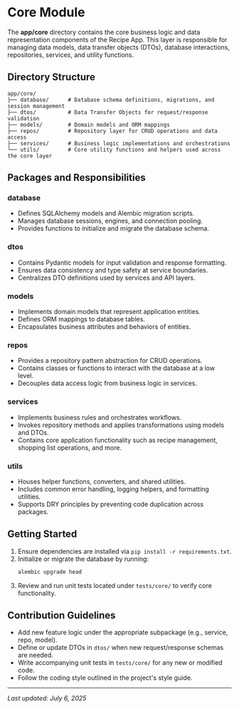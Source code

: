 # Core Module

The **app/core** directory contains the core business logic and data representation components of the Recipe App. This layer is responsible for managing data models, data transfer objects (DTOs), database interactions, repositories, services, and utility functions.

## Directory Structure

```
app/core/
├── database/      # Database schema definitions, migrations, and session management
├── dtos/          # Data Transfer Objects for request/response validation
├── models/        # Domain models and ORM mappings
├── repos/         # Repository layer for CRUD operations and data access
├── services/      # Business logic implementations and orchestrations
└── utils/         # Core utility functions and helpers used across the core layer
```

## Packages and Responsibilities

### database
- Defines SQLAlchemy models and Alembic migration scripts.
- Manages database sessions, engines, and connection pooling.
- Provides functions to initialize and migrate the database schema.

### dtos
- Contains Pydantic models for input validation and response formatting.
- Ensures data consistency and type safety at service boundaries.
- Centralizes DTO definitions used by services and API layers.

### models
- Implements domain models that represent application entities.
- Defines ORM mappings to database tables.
- Encapsulates business attributes and behaviors of entities.

### repos
- Provides a repository pattern abstraction for CRUD operations.
- Contains classes or functions to interact with the database at a low level.
- Decouples data access logic from business logic in services.

### services
- Implements business rules and orchestrates workflows.
- Invokes repository methods and applies transformations using models and DTOs.
- Contains core application functionality such as recipe management, shopping list operations, and more.

### utils
- Houses helper functions, converters, and shared utilities.
- Includes common error handling, logging helpers, and formatting utilities.
- Supports DRY principles by preventing code duplication across packages.

## Getting Started

1. Ensure dependencies are installed via `pip install -r requirements.txt`.
2. Initialize or migrate the database by running:
   ```powershell
   alembic upgrade head
   ```
3. Review and run unit tests located under `tests/core/` to verify core functionality.

## Contribution Guidelines

- Add new feature logic under the appropriate subpackage (e.g., service, repo, model).
- Define or update DTOs in `dtos/` when new request/response schemas are needed.
- Write accompanying unit tests in `tests/core/` for any new or modified code.
- Follow the coding style outlined in the project's style guide.

---
*Last updated: July 6, 2025*
